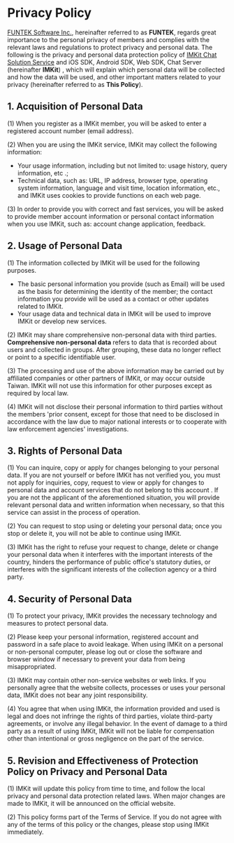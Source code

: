 # Privacy Policy
[FUNTEK Software Inc.](http://funtek.co/), hereinafter referred to as **FUNTEK**, regards great importance to the personal privacy of members and complies with the relevant laws and regulations to protect privacy and personal data. The following is the privacy and personal data protection policy of [IMKit Chat Solution Service](https://imkit.io/) and iOS SDK, Android SDK, Web SDK, Chat Server (hereinafter **IMKit**) , which will explain which personal data will be collected and how the data will be used, and other important matters related to your privacy (hereinafter referred to as **This Policy**).

## 1. Acquisition of Personal Data

(1) When you register as a IMKit member, you will be asked to enter a registered account number (email address).

(2) When you are using the IMKit service, IMKit may collect the following information:

- Your usage information, including but not limited to: usage history, query information, etc .;
- Technical data, such as: URL, IP address, browser type, operating system information, language and visit time, location information, etc., and IMKit uses cookies to provide functions on each web page.

(3) In order to provide you with correct and fast services, you will be asked to provide member account information or personal contact information when you use IMKit, such as: account change application, feedback.

## 2. Usage of Personal Data

(1) The information collected by IMKit will be used for the following purposes.

- The basic personal information you provide (such as Email) will be used as the basis for determining the identity of the member; the contact information you provide will be used as a contact or other updates related to IMKit.
- Your usage data and technical data in IMKit will be used to improve IMKit or develop new services.

(2) IMKit may share comprehensive non-personal data with third parties. **Comprehensive non-personal data** refers to data that is recorded about users and collected in groups. After grouping, these data no longer reflect or point to a specific identifiable user.

(3) The processing and use of the above information may be carried out by affiliated companies or other partners of IMKit, or may occur outside Taiwan. IMKit will not use this information for other purposes except as required by local law.

(4) IMKit will not disclose their personal information to third parties without the members 'prior consent, except for those that need to be disclosed in accordance with the law due to major national interests or to cooperate with law enforcement agencies' investigations.

## 3. Rights of Personal Data

(1) You can inquire, copy or apply for changes belonging to your personal data. If you are not yourself or before IMKit has not verified you, you must not apply for inquiries, copy, request to view or apply for changes to personal data and account services that do not belong to this account . If you are not the applicant of the aforementioned situation, you will provide relevant personal data and written information when necessary, so that this service can assist in the process of operation.

(2) You can request to stop using or deleting your personal data; once you stop or delete it, you will not be able to continue using IMKit.

(3) IMKit has the right to refuse your request to change, delete or change your personal data when it interferes with the important interests of the country, hinders the performance of public office's statutory duties, or interferes with the significant interests of the collection agency or a third party.

## 4. Security of Personal Data

(1) To protect your privacy, IMKit provides the necessary technology and measures to protect personal data.

(2) Please keep your personal information, registered account and password in a safe place to avoid leakage. When using IMKit on a personal or non-personal computer, please log out or close the software and browser window if necessary to prevent your data from being misappropriated.

(3) IMKit may contain other non-service websites or web links. If you personally agree that the website collects, processes or uses your personal data, IMKit does not bear any joint responsibility.

(4) You agree that when using IMKit, the information provided and used is legal and does not infringe the rights of third parties, violate third-party agreements, or involve any illegal behavior. In the event of damage to a third party as a result of using IMKit, IMKit will not be liable for compensation other than intentional or gross negligence on the part of the service.

## 5. Revision and Effectiveness of Protection Policy on Privacy and Personal Data

(1) IMKit will update this policy from time to time, and follow the local privacy and personal data protection related laws. When major changes are made to IMKit, it will be announced on the official website.

(2) This policy forms part of the Terms of Service. If you do not agree with any of the terms of this policy or the changes, please stop using IMKit immediately.
